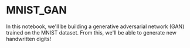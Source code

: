 # MNIST_GAN
In this notebook, we'll be building a generative adversarial network (GAN) trained on the MNIST dataset. From this, we'll be able to generate new handwritten digits!
